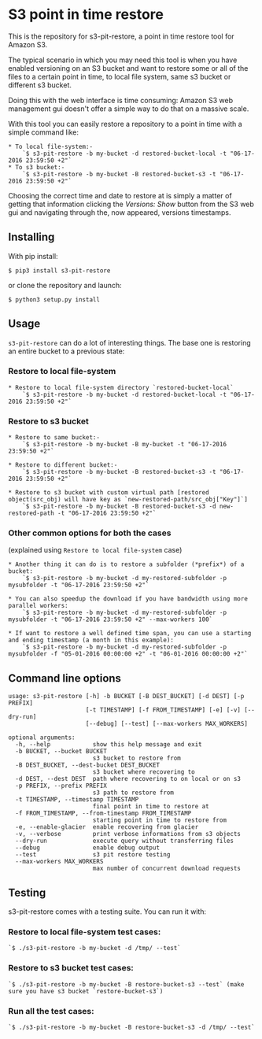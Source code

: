 # S3 point in time restore

This is the repository for s3-pit-restore, a point in time restore tool
for Amazon S3.

The typical scenario in which you may need this tool is when you have
enabled versioning on an S3 bucket and want to restore some or all of
the files to a certain point in time, to local file system, same s3 bucket or different s3 bucket.

Doing this with the web interface is time consuming: Amazon S3 web management
gui doesn't offer a simple way to do that on a massive scale.

With this tool you can easily restore a repository to a point in time
with a simple command like:

	* To local file-system:-
		`$ s3-pit-restore -b my-bucket -d restored-bucket-local -t "06-17-2016 23:59:50 +2"`
	* To s3 bucket:-
		`$ s3-pit-restore -b my-bucket -B restored-bucket-s3 -t "06-17-2016 23:59:50 +2"`

Choosing the correct time and date to restore at is simply a matter of getting
that information clicking the *Versions: Show* button from the S3 web gui
and navigating through the, now appeared, versions timestamps. 

## Installing

With pip install:

`$ pip3 install s3-pit-restore`

or clone the repository and launch:

`$ python3 setup.py install`

## Usage

`s3-pit-restore` can do a lot of interesting things. The base one is restoring an entire bucket to a previous state:

### Restore to local file-system

	* Restore to local file-system directory `restored-bucket-local`
		`$ s3-pit-restore -b my-bucket -d restored-bucket-local -t "06-17-2016 23:59:50 +2"`

### Restore to s3 bucket

	* Restore to same bucket:-
		`$ s3-pit-restore -b my-bucket -B my-bucket -t "06-17-2016 23:59:50 +2"`

	* Restore to different bucket:-
		`$ s3-pit-restore -b my-bucket -B restored-bucket-s3 -t "06-17-2016 23:59:50 +2"`

	* Restore to s3 bucket with custom virtual path [restored object(src_obj) will have key as `new-restored-path/src_obj["Key"]`]
		`$ s3-pit-restore -b my-bucket -B restored-bucket-s3 -d new-restored-path -t "06-17-2016 23:59:50 +2"`

### Other common options for both the cases

(explained using `Restore to local file-system` case)

	* Another thing it can do is to restore a subfolder (*prefix*) of a bucket:
		`$ s3-pit-restore -b my-bucket -d my-restored-subfolder -p mysubfolder -t "06-17-2016 23:59:50 +2"`

	* You can also speedup the download if you have bandwidth using more parallel workers:
		`$ s3-pit-restore -b my-bucket -d my-restored-subfolder -p mysubfolder -t "06-17-2016 23:59:50 +2" --max-workers 100`

	* If want to restore a well defined time span, you can use a starting and ending timestamp (a month in this example):
		`$ s3-pit-restore -b my-bucket -d my-restored-subfolder -p mysubfolder -f "05-01-2016 00:00:00 +2" -t "06-01-2016 00:00:00 +2"`

## Command line options

```
usage: s3-pit-restore [-h] -b BUCKET [-B DEST_BUCKET] [-d DEST] [-p PREFIX]
                      [-t TIMESTAMP] [-f FROM_TIMESTAMP] [-e] [-v] [--dry-run]
                      [--debug] [--test] [--max-workers MAX_WORKERS]

optional arguments:
  -h, --help            show this help message and exit
  -b BUCKET, --bucket BUCKET
                        s3 bucket to restore from
  -B DEST_BUCKET, --dest-bucket DEST_BUCKET
                        s3 bucket where recovering to
  -d DEST, --dest DEST  path where recovering to on local or on s3
  -p PREFIX, --prefix PREFIX
                        s3 path to restore from
  -t TIMESTAMP, --timestamp TIMESTAMP
                        final point in time to restore at
  -f FROM_TIMESTAMP, --from-timestamp FROM_TIMESTAMP
                        starting point in time to restore from
  -e, --enable-glacier  enable recovering from glacier
  -v, --verbose         print verbose informations from s3 objects
  --dry-run             execute query without transferring files
  --debug               enable debug output
  --test                s3 pit restore testing
  --max-workers MAX_WORKERS
                        max number of concurrent download requests
```

## Testing

s3-pit-restore comes with a testing suite. You can run it with:

### Restore to local file-system test cases:
	`$ ./s3-pit-restore -b my-bucket -d /tmp/ --test`

### Restore to s3 bucket test cases:
	`$ ./s3-pit-restore -b my-bucket -B restore-bucket-s3 --test` (make sure you have s3 bucket `restore-bucket-s3`)

### Run all the test cases:
	`$ ./s3-pit-restore -b my-bucket -B restore-bucket-s3 -d /tmp/ --test`

